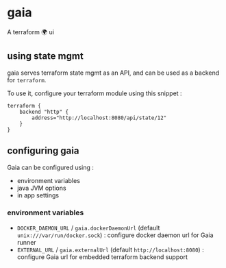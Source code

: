 # gaia

A terraform 🌍 ui

## using state mgmt

gaia serves terraform state mgmt as an API, and can be used as a backend for `terraform`.

To use it, configure your terraform module using this snippet :

```
terraform {
    backend "http" {
		address="http://localhost:8080/api/state/12"
	}
}
```

## configuring gaia

Gaia can be configured using :

* environment variables
* java JVM options 
* in app settings

### environment variables

* `DOCKER_DAEMON_URL` / `gaia.dockerDaemonUrl` (default `unix:///var/run/docker.sock`) : configure docker daemon url for Gaia runner
* `EXTERNAL_URL` / `gaia.externalUrl` (default `http://localhost:8080`) : configure Gaia url for embedded terraform backend support